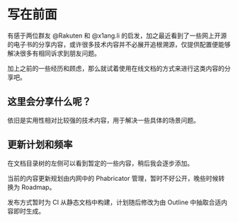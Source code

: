 # 写在前面

有感于两位群友 @Rakuten 和 @x1ang.li 的启发，加之最近看到了一些网上开源的电子书的分享内容，或许很多技术内容并不必展开追根溯源，仅提供配置便能够解决很多有相同诉求到朋友问题。

加上之前的一些经历和顾虑，那么就试着使用在线文档的方式来进行这类内容的分享吧。

## 这里会分享什么呢？

依旧是实用性相对比较强的技术内容，用于解决一些具体的场景问题。

## 更新计划和频率

在文档目录树的左侧可以看到暂定的一些内容，稍后我会逐步添加。

当前的内容更新规划由内网中的 Phabricator 管理，暂时不好公开，晚些时候转换为 Roadmap。

发布方式暂时为 CI 从静态文档中构建，计划随后修改为由 Outline 中抽取合适内容即时生成。
